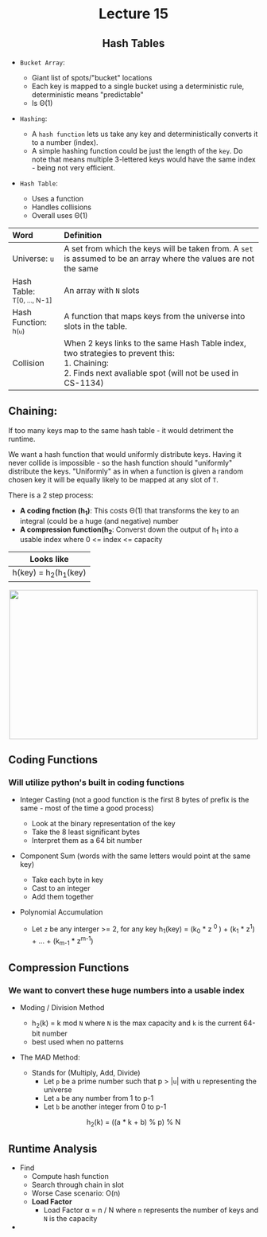 <div align = "center">

# Lecture 15
## Hash Tables
  
</div>

- `Bucket Array`:
  - Giant list of spots/"bucket" locations
  - Each key is mapped to a single bucket using a deterministic rule, deterministic means "predictable"
  - Is Θ(1)

- `Hashing`:
  - A `hash function` lets us take any key and deterministically converts it to a number (index).
  - A simple hashing function could be just the length of the `key`. Do note that means multiple 3-lettered keys would have the same index - being not very efficient.
 
- `Hash Table`:
  - Uses a function
  - Handles collisions
  - Overall uses Θ(1)
 

<div align = "center">

| Word | Definition |
| :--- | :--- | 
| Universe: `u` | A set from which the keys will be taken from. A `set` is assumed to be an array where the values are not the same | 
| Hash Table: </br> <sub>T\[0, ..., N-1]</sub> | An array with `N` slots |
| Hash Function: </br> <sub>h(`u`)</sub> | A function that maps keys from the universe into slots in the table. | 
| Collision | When 2 keys links to the same Hash Table index, two strategies to prevent this: </br> 1. Chaining: </br> 2. Finds next avaliable spot (will not be used in CS-1134)


</div>

## Chaining:
If too many keys map to the same hash table - it would detriment the runtime. 

We want a hash function that would uniformly distribute keys. Having it never collide is impossible - so the hash function should "uniformly" distribute the keys. "Uniformly" as in when a function is given a random chosen key it will be equally likely to be mapped at any slot of `T`.

There is a 2 step process:
- **A coding fnction (h<sub>1</sub>)**: This costs Θ(1) that transforms the key to an integral (could be a huge (and negative) number
- **A compression function(h<sub>2</sub>**: Converst down the output of h<sub>1</sub> into a usable index where 0 <= index <= capacity

<div align = "center">
  
| Looks like|
| --- |
|h(key) = h<sub>2</sub>(h<sub>1</sub>(key)|

<img src = "https://github.com/user-attachments/assets/7a020874-81f5-48aa-b1e6-58e6e3ff50d2" width = 500 height = 300>

</div>

## Coding Functions
### Will utilize python's built in coding functions

- Integer Casting (not a good function is the first 8 bytes of prefix is the same - most of the time a good process)
  - Look at the binary representation of the key
  - Take the 8 least significant bytes
  - Interpret them as a 64 bit number

- Component Sum (words with the same letters would point at the same key)
  - Take each byte in key
  - Cast to an integer
  - Add them together

- Polynomial Accumulation
  - Let `z` be any interger >= 2, for any key h<sub>1</sub>(key) = (k<sub>0</sub>  * z <sup> 0 </sup>) + (k<sub>1</sub> * z<sup>1</sup>) + ... + (k<sub>m-1</sub> * z<sup>m-1</sup>)
 
## Compression Functions
### We want to convert these huge numbers into a usable index

- Moding / Division Method
  - h<sub>2</sub>(k) = k mod `N` where `N` is the max capacity and `k` is the current 64-bit number
  - best used when no patterns

- The MAD Method:
  - Stands for (Multiply, Add, Divide)
    - Let `p` be a prime number such that p > |`u`| with u representing the universe
    - Let `a` be any number from 1 to p-1
    - Let `b` be another integer from 0 to p-1


<div align = "center">
  
h<sub>2</sub>(k) = ((a * k + b) % p) % N

</div>

## Runtime Analysis

- Find 
  - Compute hash function
  - Search through chain in slot
  - Worse Case scenario: O(n)
  - **Load Factor**
    - Load Factor α = n / N where `n` represents the number of keys and `N` is the capacity
- 
